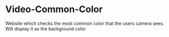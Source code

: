 # Video-Common-Color
Website which checks the most common color that the users camera sees. Will display it as the background color
